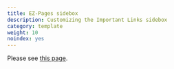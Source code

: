 ```yaml
---
title: EZ-Pages sidebox 
description: Customizing the Important Links sidebox  
category: template
weight: 10
noindex: yes
---
```


Please see [this page](/user/sideboxes/ezpages_sidebox/).
